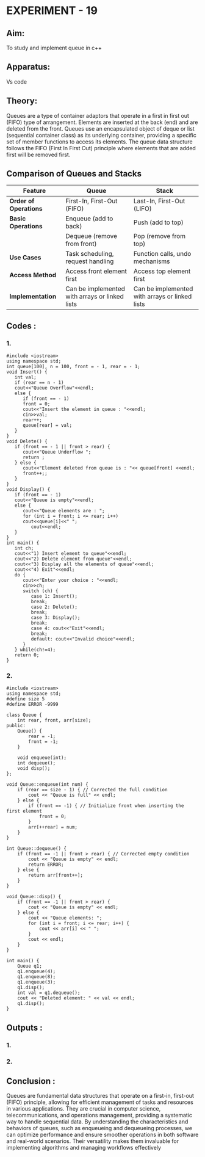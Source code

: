 # EXPERIMENT - 19

## Aim:
To study and implement queue in c++

## Apparatus:
Vs code

## Theory: 
Queues are a type of container adaptors that operate in a first in first out (FIFO) type of arrangement. Elements are inserted at the back (end) and are deleted from the front. Queues use an encapsulated object of deque or list (sequential container class) as its underlying container, providing a specific set of member functions to access its elements.
The queue data structure follows the FIFO (First In First Out) principle where elements that are added first will be removed first.

## Comparison of Queues and Stacks

| Feature              | Queue                        | Stack                      |
|----------------------|------------------------------|----------------------------|
| **Order of Operations** | First-In, First-Out (FIFO)  | Last-In, First-Out (LIFO)  |
| **Basic Operations** | Enqueue (add to back)      | Push (add to top)          |
|                      | Dequeue (remove from front) | Pop (remove from top)      |
| **Use Cases**        | Task scheduling, request handling | Function calls, undo mechanisms |
| **Access Method**    | Access front element first  | Access top element first    |
| **Implementation**   | Can be implemented with arrays or linked lists | Can be implemented with arrays or linked lists |

## Codes :
### 1.
```
#include <iostream>
using namespace std;
int queue[100], n = 100, front = - 1, rear = - 1;
void Insert() {
   int val;
   if (rear == n - 1)
   cout<<"Queue Overflow"<<endl;
   else {
      if (front == - 1)
      front = 0;
      cout<<"Insert the element in queue : "<<endl;
      cin>>val;
      rear++;
      queue[rear] = val;
   }
}
void Delete() {
   if (front == - 1 || front > rear) {
      cout<<"Queue Underflow ";
      return ;
   } else {
      cout<<"Element deleted from queue is : "<< queue[front] <<endl;
      front++;;
   }
}
void Display() {
   if (front == - 1)
   cout<<"Queue is empty"<<endl;
   else {
      cout<<"Queue elements are : ";
      for (int i = front; i <= rear; i++)
      cout<<queue[i]<<" ";
         cout<<endl;
   }
}
int main() {
   int ch;
   cout<<"1) Insert element to queue"<<endl;
   cout<<"2) Delete element from queue"<<endl;
   cout<<"3) Display all the elements of queue"<<endl;
   cout<<"4) Exit"<<endl;
   do {
      cout<<"Enter your choice : "<<endl;
      cin>>ch;
      switch (ch) {
         case 1: Insert();
         break;
         case 2: Delete();
         break;
         case 3: Display();
         break;
         case 4: cout<<"Exit"<<endl;
         break;
         default: cout<<"Invalid choice"<<endl;
      }
   } while(ch!=4);
   return 0;
}
```

### 2.
```
#include <iostream>
using namespace std;
#define size 5
#define ERROR -9999

class Queue {
    int rear, front, arr[size];
public:
    Queue() {
        rear = -1;
        front = -1;
    }

    void enqueue(int);
    int dequeue();
    void disp();
};

void Queue::enqueue(int num) {
    if (rear == size - 1) { // Corrected the full condition
        cout << "Queue is full" << endl;
    } else {
        if (front == -1) { // Initialize front when inserting the first element
            front = 0;
        }
        arr[++rear] = num;
    }
}

int Queue::dequeue() {
    if (front == -1 || front > rear) { // Corrected empty condition
        cout << "Queue is empty" << endl;
        return ERROR;
    } else {
        return arr[front++];
    }
}

void Queue::disp() {
    if (front == -1 || front > rear) {
        cout << "Queue is empty" << endl;
    } else {
        cout << "Queue elements: ";
        for (int i = front; i <= rear; i++) {
            cout << arr[i] << " ";
        }
        cout << endl;
    }
}

int main() {
    Queue q1;
    q1.enqueue(4);
    q1.enqueue(8);
    q1.enqueue(3);
    q1.disp();
    int val = q1.dequeue();
    cout << "Deleted element: " << val << endl;
    q1.disp();
}
```

## Outputs :

### 1.


### 2.


## Conclusion :
Queues are fundamental data structures that operate on a first-in, first-out (FIFO) principle, allowing for efficient management of tasks and resources in various applications. They are crucial in computer science, telecommunications, and operations management, providing a systematic way to handle sequential data. By understanding the characteristics and behaviors of queues, such as enqueueing and dequeueing processes, we can optimize performance and ensure smoother operations in both software and real-world scenarios. Their versatility makes them invaluable for implementing algorithms and managing workflows effectively
